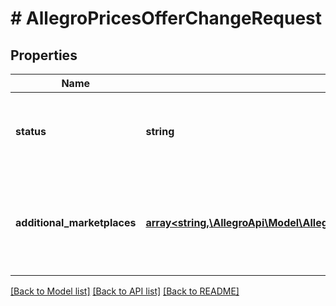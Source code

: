# # AllegroPricesOfferChangeRequest

## Properties

Name | Type | Description | Notes
------------ | ------------- | ------------- | -------------
**status** | **string** | Use it to update the consent on the base marketplace of the offer. | [optional]
**additional_marketplaces** | [**array<string,\AllegroApi\Model\AllegroPricesAccountChangeRequestAdditionalMarketplacesValue>**](AllegroPricesAccountChangeRequestAdditionalMarketplacesValue.md) | Use it to update the consent on marketplaces other than the base marketplace of the offer. | [optional]

[[Back to Model list]](../../README.md#models) [[Back to API list]](../../README.md#endpoints) [[Back to README]](../../README.md)
